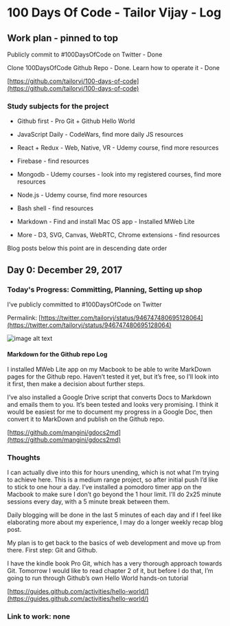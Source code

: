 # 100 Days Of Code - Tailor Vijay - Log

## Work plan - pinned to top

Publicly commit to #100DaysOfCode on Twitter - Done

Clone 100DaysOfCode Github Repo - Done. Learn how to operate it - Done

[https://github.com/tailorvj/100-days-of-code](https://github.com/tailorvj/100-days-of-code) 

### Study subjects for the project

* Github first - Pro Git + Github Hello World

* JavaScript Daily - CodeWars, find more daily JS resources

* React + Redux - Web, Native, VR - Udemy course, find more resources

* Firebase - find resources

* Mongodb - Udemy courses - look into my registered courses, find more resources

* Node.js - Udemy course, find more resources

* Bash shell - find resources

* Markdown - Find and install Mac OS app - Installed MWeb Lite

* More - D3, SVG, Canvas, WebRTC, Chrome extensions - find resources

Blog posts below this point are in descending date order

## Day 0: December 29, 2017

### **Today's Progress**: Committing, Planning, Setting up shop

I’ve publicly committed to #100DaysOfCode on Twitter

Permalink: [https://twitter.com/tailorvj/status/946747480695128064](https://twitter.com/tailorvj/status/946747480695128064) 

![image alt text](image_0.png)

#### Markdown for the Github repo Log

I installed MWeb Lite app on my Macbook to be able to write MarkDown pages for the Github repo. Haven’t tested it yet, but it’s free, so I’ll look into it first, then make a decision about further steps. 

I’ve also installed a Google Drive script that converts Docs to Markdown and emails them to you. It’s been tested and looks very promising. I think it would be easiest for me to document my progress in a Google Doc, then convert it to MarkDown and publish on the Github repo. 

[https://github.com/mangini/gdocs2md](https://github.com/mangini/gdocs2md) 

### Thoughts

I can actually dive into this for hours unending, which is not what I’m trying to achieve here. This is a medium range project, so after initial push I’d like to stick to one hour a day. I’ve installed a pomodoro timer app on the Macbook to make sure I don’t go beyond the 1 hour limit. I’ll do 2x25 minute sessions every day, with a 5 minute break between them. 

Daily blogging will be done in the last 5 minutes of each day and if I feel like elaborating more about my experience, I may do a longer weekly recap blog post. 

My plan is to get back to the basics of web development and move up from there. First step: Git and Github. 

I have the kindle book Pro Git, which has a very thorough approach towards Git. Tomorrow I would like to read chapter 2 of it, but before I do that, I’m going to run through Github’s own Hello World hands-on tutorial

[https://guides.github.com/activities/hello-world/](https://guides.github.com/activities/hello-world/) 

### **Link to work**: none


